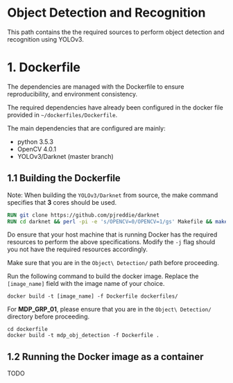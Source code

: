 # Object Detection and Recognition
This path contains the the required sources to perform object detection and recognition using YOLOv3. 

# 1. Dockerfile
The dependencies are managed with the Dockerfile to ensure reproducibility, and environment consistency.

The required dependencies have already been configured in the docker file provided in `~/dockerfiles/Dockerfile`.

The main dependencies that are configured are mainly:
- python 3.5.3
- OpenCV 4.0.1
- YOLOv3/Darknet (master branch)

## 1.1 Building the Dockerfile
Note: When building the `YOLOv3/Darknet` from source, the make command specifies that **3** cores should be used. 
```dockerfile
RUN git clone https://github.com/pjreddie/darknet
RUN cd darknet && perl -pi -e 's/OPENCV=0/OPENCV=1/gs' Makefile && make -j3
```
Do ensure that your host machine that is running Docker has the required resources to perform the above specifications. Modify the `-j` flag should you not have the required resources accordingly.

Make sure that you are in the `Object\ Detection/` path before proceeding.

Run the following command to build the docker image. Replace the `[image_name]` field with the image name of your choice. 
```shell script
docker build -t [image_name] -f Dockerfile dockerfiles/
```

For **MDP_GRP_01**, please ensure that you are in the `Object\ Detection/` directory before proceeding.
```shell script
cd dockerfile
docker build -t mdp_obj_detection -f Dockerfile .
```

## 1.2 Running the Docker image as a container
TODO